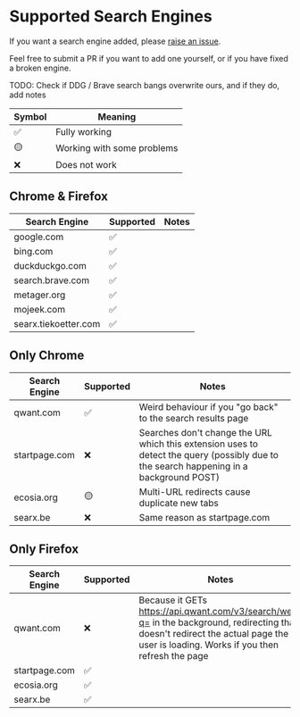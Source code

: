 # Supported Search Engines

If you want a search engine added, please [raise an issue](template).

Feel free to submit a PR if you want to add one yourself, or if you have fixed a broken engine.

TODO: Check if DDG / Brave search bangs overwrite ours, and if they do, add notes

Symbol | Meaning
---|---
✅ | Fully working
🟡 | Working with some problems
❌ | Does not work

## Chrome & Firefox

Search Engine | Supported | Notes
---|---|---
google.com | ✅ |
bing.com | ✅ |
duckduckgo.com | ✅ |
search.brave.com | ✅ |
metager.org | ✅ |
mojeek.com | ✅ |
searx.tiekoetter.com | ✅ |

## Only Chrome

Search Engine | Supported | Notes
---|---|---
qwant.com | ✅ | Weird behaviour if you "go back" to the search results page
startpage.com | ❌ | Searches don't change the URL which this extension uses to detect the query (possibly due to the search happening in a background POST)
ecosia.org | 🟡 | Multi-URL redirects cause duplicate new tabs
searx.be | ❌ | Same reason as startpage.com

## Only Firefox

Search Engine | Supported | Notes
---|---|---
qwant.com | ❌ | Because it GETs https://api.qwant.com/v3/search/web?q= in the background, redirecting that doesn't redirect the actual page the user is loading. Works if you then refresh the page
startpage.com | ✅ |
ecosia.org | ✅ |
searx.be | ✅ |
